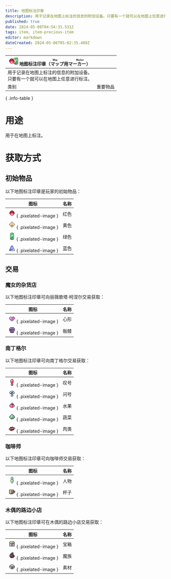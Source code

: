 ```yaml
---
title: 地图标注印章
description: 用于记录在地图上标注的信息的附加设备。只要有一个就可以在地图上任意进行标注。
published: true
date: 2024-05-08T04:54:31.531Z
tags: item, item-precious-item
editor: markdown
dateCreated: 2024-05-06T05:02:35.489Z
---
```


| <div markdown>![物品图标](/assets/global/items/map-marker/all.png) <span>地图标注印章（<ruby>マップ用マーカー<rt>Map Marker</rt></ruby>）</span></div> ||
| - | - |
| 用于记录在地图上标注的信息的附加设备。<br>只要有一个就可以在地图上任意进行标注。||
| 类别 | 重要物品 |
{ .info-table }

# 用途
用于在地图上标注。

# 获取方式
## 初始物品
以下地图标注印章是玩家的初始物品：

| 图标 | 名称 |
| - | - |
| ![图标](/assets/global/items/map-marker/red.png){ .pixelated-image } | 红色 |
| ![图标](/assets/global/items/map-marker/yellow.png){ .pixelated-image } | 黄色 |
| ![图标](/assets/global/items/map-marker/green.png){ .pixelated-image } | 绿色 |
| ![图标](/assets/global/items/map-marker/blue.png){ .pixelated-image } | 蓝色 |

## 交易
### 魔女的杂货店
以下地图标注印章可向丽薇歌塔·柯涅尔交易获取：

| 图标 | 名称 |
| - | - |
| ![图标](/assets/global/items/map-marker/heart.png){ .pixelated-image } | 心形 |
| ![图标](/assets/global/items/map-marker/skull.png){ .pixelated-image } | 骷髅 |

### 南丁格尔
以下地图标注印章可向南丁格尔交易获取：

| 图标 | 名称 |
| - | - |
| ![图标](/assets/global/items/map-marker/exc.png){ .pixelated-image } | 叹号 |
| ![图标](/assets/global/items/map-marker/que.png){ .pixelated-image } | 问号 |
| ![图标](/assets/global/items/map-marker/fruits.png){ .pixelated-image } | 水果 |
| ![图标](/assets/global/items/map-marker/veggies.png){ .pixelated-image } | 蔬菜 |
| ![图标](/assets/global/items/map-marker/meat.png){ .pixelated-image } | 肉类 |

### 咖啡师
以下地图标注印章可向咖啡师交易获取：

| 图标 | 名称 |
| - | - |
| ![图标](/assets/global/items/map-marker/someone.png){ .pixelated-image } | 人物 |
| ![图标](/assets/global/items/map-marker/cup.png){ .pixelated-image } | 杯子 |

### 木偶的路边小店
以下地图标注印章可在木偶的路边小店交易获取：

| 图标 | 名称 |
| - | - |
| ![图标](/assets/global/items/map-marker/treasure.png){ .pixelated-image } | 宝箱 |
| ![图标](/assets/global/items/map-marker/monster.png){ .pixelated-image } | 魔族 |
| ![图标](/assets/global/items/map-marker/materials.png){ .pixelated-image } | 素材 |
